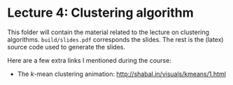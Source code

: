 # Lecture 4: Clustering algorithm
This folder will contain the material related to the lecture on clustering algorithms.
`build/slides.pdf` corresponds the slides.
The rest is the (latex) source code used to generate the slides.

Here are a few extra links I mentioned during the course:
 - The $k$-mean clustering animation: http://shabal.in/visuals/kmeans/1.html
